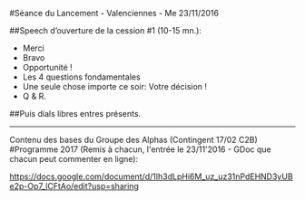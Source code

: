 #Séance du Lancement -  Valenciennes - Me 23/11/2016


##Speech d’ouverture de la cession #1 (10-15 mn.):

- Merci
- Bravo
- Opportunité !
- Les 4 questions fondamentales
- Une seule chose importe ce soir: Votre décision !
- Q & R.

##Puis dials libres entres présents.

---------------------------------------------

Contenu des bases du Groupe des Alphas (Contingent 17/02 C2B)
#Programme 2017
(Remis à chacun, l'entrée le 23/11'2016 - GDoc que chacun peut commenter en ligne):

https://docs.google.com/document/d/1Ih3dLpHi6M_uz_uz31nPdEHND3yUBe2p-Op7_lCFtAo/edit?usp=sharing
